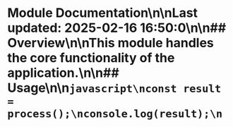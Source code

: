 # Module Documentation\n\nLast updated: 2025-02-16 16:50:0\n\n## Overview\n\nThis module handles the core functionality of the application.\n\n## Usage\n\n```javascript\nconst result = process();\nconsole.log(result);\n```
